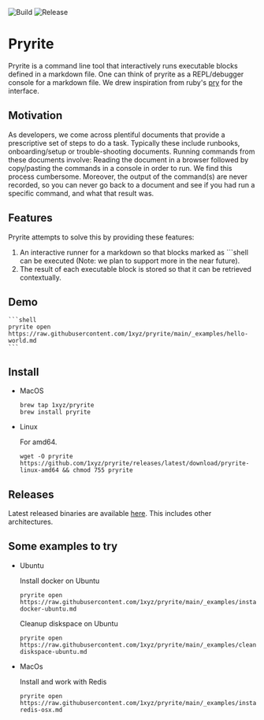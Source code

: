 ![Build](https://github.com/1xyz/pryrite/workflows/Build/badge.svg)
![Release](https://github.com/1xyz/pryrite/workflows/Release/badge.svg)

# Pryrite

Pryrite is a command line tool that interactively runs executable blocks defined in a markdown file. One can think of pryrite as a REPL/debugger console for a markdown file. We drew inspiration from ruby's [pry](https://github.com/pry/pry) for the interface.

## Motivation

As developers, we come across plentiful documents that provide a prescriptive set of steps to do a task. Typically these include runbooks, onboarding/setup or trouble-shooting documents. Running commands from these documents involve: Reading the document in a browser followed by copy/pasting the commands in a console in order to run. We find this process cumbersome. Moreover, the output of the command(s) are never recorded, so you can never go back to a document and see if you had run a specific command, and what that result was.

## Features

Pryrite attempts to solve this by providing these features:

1. An interactive runner for a markdown so that blocks marked as \`\`\`shell can be executed (Note: we plan to support more in the near future).
2. The result of each executable block is stored so that it can be retrieved contextually.


## Demo



	```shell
	pryrite open https://raw.githubusercontent.com/1xyz/pryrite/main/_examples/hello-world.md
	```


## Install

* MacOS

	```shell
	brew tap 1xyz/pryrite
	brew install pryrite
	```

* Linux

	For amd64.
	```shell
	wget -O pryrite https://github.com/1xyz/pryrite/releases/latest/download/pryrite-linux-amd64 && chmod 755 pryrite
	````

## Releases

Latest released binaries are available [here](https://github.com/1xyz/pryrite/releases/latest/). This includes other architectures.


## Some examples to try

* Ubuntu

	Install docker on Ubuntu
	```shell
	pryrite open https://raw.githubusercontent.com/1xyz/pryrite/main/_examples/install-docker-ubuntu.md
	```

	Cleanup diskspace on Ubuntu

	```shell
	pryrite open https://raw.githubusercontent.com/1xyz/pryrite/main/_examples/cleanup-diskspace-ubuntu.md
	```

* MacOs

	Install and work with Redis
	```shell
	pryrite open https://raw.githubusercontent.com/1xyz/pryrite/main/_examples/install-redis-osx.md
	```



